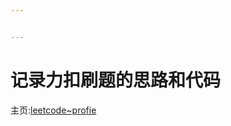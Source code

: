 ```yaml
---


---
```


<h1 id="记录力扣刷题的思路和代码"><span class="prefix"></span><span class="content">记录力扣刷题的思路和代码</span><span class="suffix"></span></h1>
<p>主页:<a href="https://leetcode.cn/u/pedantic-zhukovskysxx/">leetcode~profie</a></p>

